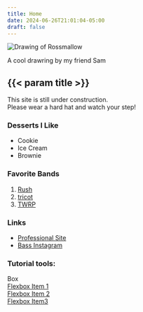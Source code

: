 ```yaml
---
title: Home
date: 2024-06-26T21:01:04-05:00
draft: false
---
```


<div class="construction"></div>

<section class="flexbox-container float-right frame">
  <img src="/images/char.png" alt="Drawing of Rossmallow">
  <p>A cool drawring by my friend Sam</p>
</section>

## {{< param title >}}

<section>
  <p>This site is still under construction.<br>
  Please wear a hard hat and watch your step!</p>
  
  ### Desserts I Like
  - Cookie
  - Ice Cream
  - Brownie
  
  ### Favorite Bands
  1. [Rush](https://www.rush.com)
  2. [tricot](https://tricot-official.jp)
  3. [TWRP](https://www.twrpband.com)
  
  ### Links
  - [Professional Site](https://www.rossnelson.me)
  - [Bass Instagram](https://www.instagram.com/rnelson2112)
</section>

<section>
  <h3>Tutorial tools:</h3>
  <div class="box-tutorial">Box</div>
  <a href="https://www.youtube.com/watch?v=fYq5PXgSsbE">
    <div class="flexbox-container-tutorial">
      <div class="flexbox-item-tutorial flexbox-item-1-tutorial">Flexbox Item 1</div>
      <div class="flexbox-item-tutorial flexbox-item-2-tutorial">Flexbox Item 2</div>
      <div class="flexbox-item-tutorial flexbox-item-3-tutorial">Flexbox Item3</div>
    </div>
  </a>
</section>
